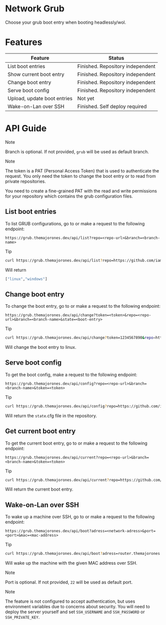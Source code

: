 # Network Grub

Choose your grub boot entry when booting headlessly/wol.

# Features

| Feature                          | Status   |
|----------------------------------|----------|
| List boot entries                |Finished. Repository independent|
| Show current boot entry          |Finished. Repository independent|
| Change boot entry                |Finished. Repository independent|
| Serve boot config                |Finished. Repository independent|
| Upload, update boot entries      |Not yet|
| Wake-on-Lan over SSH             |Finished. Self deploy required|

# API Guide

> [!NOTE]
> Branch is optional. If not provided, `grub` will be used as default branch.

> [!NOTE]
> The token is a PAT (Personal Access Token) that is used to authenticate the request. You only need the token to change the boot entry or to read from private repositories.
>
> You need to create a fine-grained PAT with the read and write permissions for your repository which contains the grub configuration files.

## List boot entries

To list GRUB configurations, go to or make a request to the following endpoint:

```
https://grub.themajorones.dev/api/list?repo=<repo-url>&branch=<branch-name>
```

> [!TIP]
>
> ```bash
> curl https://grub.themajorones.dev/api/list?repo=https://github.com/iamSlightlyWind/network-grub
> ```
> 
> Will return
> 
> ```bash
> ["linux","windows"]
> ```

## Change boot entry

To change the boot entry, go to or make a request to the following endpoint:

```
https://grub.themajorones.dev/api/change?token=<token>&repo=<repo-url>&branch=<branch-name>&state=<boot-entry>
```
> [!TIP]
>
> ```bash
> curl https://grub.themajorones.dev/api/change?token=1234567890&repo=https://github.com/iamSlightlyWind/network-grub&state=linux
> ```
>
> Will change the boot entry to linux.

## Serve boot config

To get the boot config, make a request to the following endpoint:

```
https://grub.themajorones.dev/api/config?repo=<repo-url>&branch=<branch-name>&token=<token>
```

> [!TIP]
> 
> ```bash
> curl https://grub.themajorones.dev/api/config?repo=https://github.com/iamSlightlyWind/network-grub
> ```
>
> Will return the `state`.cfg file in the repository.

## Get current boot entry

To get the current boot entry, go to or make a request to the following endpoint:

```
https://grub.themajorones.dev/api/current?repo=<repo-url>&branch=<branch-name>&token=<token>
```

> [!TIP]
>
> ```bash
> curl https://grub.themajorones.dev/api/current?repo=https://github.com/iamSlightlyWind/network-grub
> ```
>
> Will return the current boot entry.

## Wake-on-Lan over SSH

To wake up a machine over SSH, go to or make a request to the following endpoint:

```
https://grub.themajorones.dev/api/boot?adress=<network-adress>&port=<port>&mac=<mac-address>
```

> [!TIP]
> ```bash
> curl https://grub.themajorones.dev/api/boot?adress=router.themajorones.dev&mac=00:00:00:00:00:00
> ```
>
> Will wake up the machine with the given MAC address over SSH.

> [!NOTE]
> Port is optional. If not provided, `22` will be used as default port.

> [!NOTE]
> The feature is not configured to accept authentication, but uses environment variables due to concerns about security. You will need to deploy the server yourself and set `SSH_USERNAME` and `SSH_PASSWORD` or `SSH_PRIVATE_KEY`.